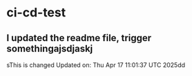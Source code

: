 # ci-cd-test
## I updated the readme file, trigger somethingajsdjaskj
sThis is changed
Updated on: Thu Apr 17 11:01:37 UTC 2025dd
